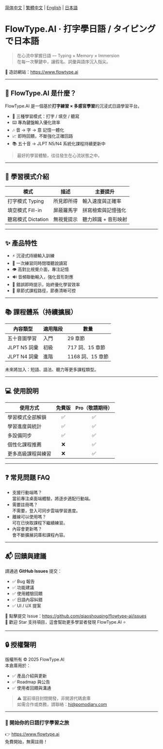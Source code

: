 [简体中文](README.md) | [繁體中文](README_tw.md) | [English](README_en.md) | [日本語](README_ja.md)

# FlowType.AI · 打字學日語 / タイピングで日本語

> 在心流中掌握日語 — Typing × Memory × Immersion  
> 在每一次擊鍵中，讓假名、詞彙與語序沉入指尖。

📍 造訪網站：https://www.flowtype.ai  

---

## 🌊 FlowType.AI 是什麼？

FlowType.AI 是一個基於**打字練習 × 多感官學習**的沉浸式日語學習平台。

- 🎯 三種學習模式：打字 / 填空 / 聽寫
- ⌨️ 專為鍵盤輸入優化效率
- 🎶 音 → 字 → 意 記憶一體化
- 📈 即時回饋，不斷強化正確回路
- 📚 五十音 → JLPT N5/N4 系統化課程持續更新中

> 最好的學習體驗，往往發生在心流狀態之中。

---

## 🧩 學習模式介紹

| 模式 | 描述 | 主要提升 |
|------|------|------|
| 打字模式 Typing | 所見即所得 | 輸入速度與正確率 |
| 填空模式 Fill-in | 屏蔽羅馬字 | 拼寫檢索與記憶強化 |
| 聽寫模式 Dictation | 無視覺提示 | 聽力辨識 + 音形映射 |

---

## ✨ 產品特性

- ⚡ 沉浸式持續輸入訓練
- 🔁 一次練習同時閉環聽說讀寫
- 👁️ 高對比視覺介面，專注記憶
- 🔊 音頻聯動輸入，強化音形對應
- 🎯 錯誤即時提示，始終優化學習效率
- 🧭 章節式課程路徑，節奏清晰可控

---

## 📚 課程體系（持續擴展）

| 內容類型 | 適用階段 | 數量 |
|--------|--------|-----|
| 五十音圖學習 | 入門 | 29 章節 |
| JLPT N5 詞彙 | 初級 | 717 詞、15 章節 |
| JLPT N4 詞彙 | 進階 | 1168 詞、15 章節 |

未來將加入：短語、語法、聽力等更多課程類型。

---

## 💻 使用說明

| 使用方式 | 免費版 | Pro（敬請期待） |
|---------|:---:|:---:|
| 學習模式全部解鎖 | ✅ | ✅ |
| 學習進度與統計 | ✅ | ✅ |
| 多設備同步 | ✅ | ✅ |
| 個性化課程推薦 | ❌ | ✅ |
| 更多高級課程與練習 | ❌ | ✅ |

---

## ❓ 常見問題 FAQ

- 支援行動端嗎？  
  當前專注桌面端體驗，將逐步適配行動端。
- 需要註冊嗎？  
  不需要，登入可同步雲端學習進度。
- 離線可以使用嗎？  
  可在已快取課程下繼續練習。
- 內容會更新嗎？  
  會不斷擴展詞庫和課程內容。

---

## 📬 回饋與建議

請通過 **GitHub Issues** 提交：

- ✅ Bug 報告
- ✅ 功能建議
- ✅ 使用體驗回饋
- ✅ 日語內容糾錯
- ✅ UI / UX 提案

📌 點擊提交 Issue：https://github.com/qiaoshouqing/flowtype-ai/issues  
📌 歡迎 Star 支持項目，這會幫助更多學習者發現 FlowType.AI ⭐

---

## 🔒 授權聲明

版權所有 © 2025 FlowType.AI  
本倉庫用於：

- ✅ 產品介紹與更新
- ✅ Roadmap 與公告
- ✅ 使用者回饋與溝通

> ⚠️ 當前項目封閉開發，非開源代碼倉庫  
如需合作或商務，請聯絡：hi@pomodiary.com  

---

### 🎌 開始你的日語打字學習之旅

👉 https://www.flowtype.ai  
免費開始，無需註冊！
